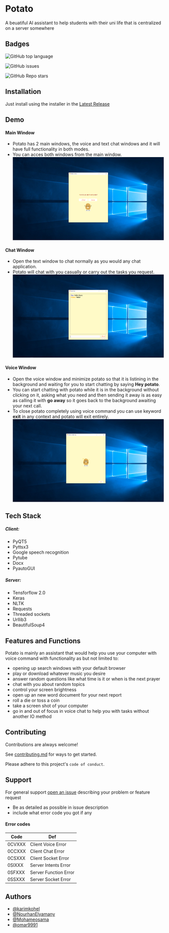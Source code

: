 # Potato

A beuatiful AI assistant to help students with their uni life that is centralized on a server somewhere


## Badges

![GitHub top language](https://img.shields.io/github/languages/top/karimkohel/potato?style=flat-square)

![GitHub issues](https://img.shields.io/github/issues/karimkohel/potato?style=flat-square)

![GitHub Repo stars](https://img.shields.io/github/stars/karimkohel/potato?style=flat-square)
## Installation 

Just install using the installer in the [Latest Release](https://github.com/karimkohel/potato/releases)
    
## Demo

#### Main Window
- Potato has 2 main windows, the voice and text chat windows and it will have full functionality in both modes.
- You can acces both windows from the main window.
![Main window](https://raw.githubusercontent.com/karimkohel/potato/main/demo/main.PNG)

#### Chat Window
- Open the text window to chat normally as you would any chat application.
- Potato will chat with you casually or carry out the tasks you request.
![Chat window](https://raw.githubusercontent.com/karimkohel/potato/main/demo/chat.PNG)

#### Voice Window
- Open the voice window and minimize potato so that it is listining in the background and waiting for you to start chatting by saying **Hey potato**.
- You can start chatting with potato while it is in the background without clicking on it, asking what you need and then sending it away is as easy as calling it with **go away** so it goes back to the background awaiting your next call.
- To close potato completely using voice command you can use keyword **exit** in any context and potato will exit entirely.
![Chat window](https://raw.githubusercontent.com/karimkohel/potato/main/demo/voice.PNG)
## Tech Stack

##### **Client:** 
- PyQT5
- Pyttsx3
- Google speech recognition
- Pytube
- Docx
- PyautoGUI

##### **Server:**
- Tensforflow 2.0
- Keras
- NLTK
- Requests
- Threaded sockets
- Urllib3
- BeautifulSoup4
## Features and Functions

Potato is mainly an assistant that would help you use your computer with voice command with functionality as but not limited to:

 - opening up search windows with your default browser
 - play or download whatever music you desire
 - answer random questions like what time is it or when is the next prayer
 - chat with you about random topics 
 - control your screen brightness
 - open up an new word document for your next report
 - roll a die or toss a coin
 - take a screen shot of your computer
 - go in and out of focus in voice chat to help you with tasks without another IO method
## Contributing

Contributions are always welcome!

See [contributing.md](https://github.com/karimkohel/potato/blob/main/contributing.md) for ways to get started.

Please adhere to this project's `code of conduct`.
## Support

For general support [open an issue](https://github.com/karimkohel/potato/issues) describing your problem or feature request

- Be as detailed as possible in issue description
- include what error code you got if any

#### Error codes
|Code |Def  |
| --- | --- |
|0CVXXX|Client Voice Error |
|0CCXXX|Client Chat Error |
|0CSXXX|Client Socket Error|
|0SIXXX|Server Intents Error|
|0SFXXX|Server Function Error|
|0SSXXX|Server Socket Error|

## Authors

- [@karimkohel](https://www.github.com/karimkohel)
- [@NourhanElyamany](https://www.github.com/NourhanElyamany)
- [@Mohameosama](https://www.github.com/Mohameosama)
- [@omar9991](https://www.github.com/omar9991)